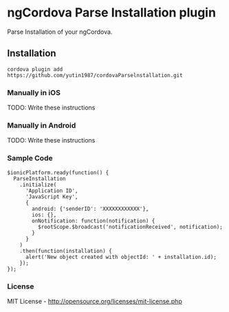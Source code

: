# ngCordova Parse Installation plugin

Parse Installation of your ngCordova.

## Installation

    cordova plugin add https://github.com/yutin1987/cordovaParselnstallation.git

### Manually in iOS

TODO: Write these instructions

### Manually in Android

TODO: Write these instructions

### Sample Code

```
$ionicPlatform.ready(function() {
  ParseInstallation
    .initialize(
      'Application ID',
      'JavaScript Key',
      {
        android: {'senderID': 'XXXXXXXXXXXX'},
        ios: {},
        onNotification: function(notification) {
          $rootScope.$broadcast('notificationReceived', notification);
        }
      }
    )
    .then(function(installation) {
      alert('New object created with objectId: ' + installation.id);
    });
});
```

### License

MIT License - http://opensource.org/licenses/mit-license.php